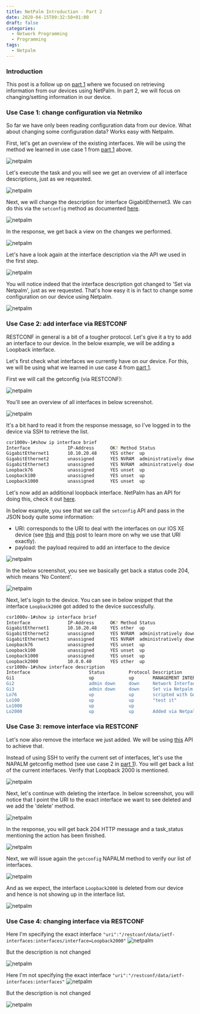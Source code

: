 ```yaml
---
title: NetPalm Introduction - Part 2
date: 2020-04-15T09:32:50+01:00
draft: false
categories:
  - Network Programming
  - Programming
tags:
  - Netpalm
---
```

### Introduction

This post is a follow up on [part 1](http://blog.wimwauters.com/networkprogrammability/2020-04-14_netpalm_introduction_part1/) where we focused on retrieving information from our devices using NetPalm. In part 2, we will focus on changing/setting information in our device.

### Use Case 1: change configuration via Netmiko
So far we have only been reading configuration data from our device. What about changing some configuration data? Works easy with Netpalm.

First, let's get an overview of the existing interfaces. We will be using the method we learned in use case 1 from [part 1](https://blog.wimwauters.com/networkprogrammability/2020-04-14_netpalm_introduction_part1/) above.

![netpalm](/images/2020-04-15-1.png)

Let's execute the task and you will see we get an overview of all interface descriptions, just as we requested.

![netpalm](/images/2020-04-15-2.png)

Next, we will change the description for interface GigabitEthernet3. We can do this via the `setconfig` method as documented [here](https://documenter.getpostman.com/view/2391814/SzYbxcQx?version=latest#c6c4ca08-6ba5-4272-b9cb-457e1a986d57).

![netpalm](/images/2020-04-15-3.png)

In the response, we get back a view on the changes we performed.

![netpalm](/images/2020-04-15-4.png)

Let's have a look again at the interface description via the API we used in the first step.

![netpalm](/images/2020-04-15-5.png)

You will notice indeed that the interface description got changed to 'Set via Netpalm', just as we requested. That's how easy it is in fact to change some configuration on our device using Netpalm.

![netpalm](/images/2020-04-15-6.png)

### Use Case 2: add interface via RESTCONF

RESTCONF in general is a bit of a tougher protocol. Let's give it a try to add an interface to our device. In the below example, we will be adding a Loopback interface.

Let's first check what interfaces we currently have on our device. For this, we will be using what we learned in use case 4 from [part 1](https://blog.wimwauters.com/networkprogrammability/2020-04-14_netpalm_introduction_part1/).

First we will call the getconfig (via RESTCONF):

![netpalm](/images/2020-04-15-7.png)

You'll see an overview of all interfaces in below screenshot.

![netpalm](/images/2020-04-15-8.png)

It's a bit hard to read it from the response message, so I've logged in to the device via SSH to retrieve the list.

```bash
csr1000v-1#show ip interface brief
Interface              IP-Address      OK? Method Status                Protocol
GigabitEthernet1       10.10.20.48     YES other  up                    up
GigabitEthernet2       unassigned      YES NVRAM  administratively down down
GigabitEthernet3       unassigned      YES NVRAM  administratively down down
Loopback76             unassigned      YES unset  up                    up
Loopback100            unassigned      YES unset  up                    up
Loopback1000           unassigned      YES unset  up                    up
```
Let's now add an additional loopback interface. NetPalm has an API for doing this, check it out [here](https://documenter.getpostman.com/view/2391814/SzYbxcQx?version=latest#68da9960-7c95-4045-8a28-15becdb2b104).

In below example, you see that we call the `setconfig` API and pass in the JSON body quite some information:
- URI: corresponds to the URI to deal with the interfaces on our IOS XE device (see [this](https://blog.wimwauters.com/networkprogrammability/2020-03-30-netconf_python_part1/) and [this](https://blog.wimwauters.com/networkprogrammability/2020-03-31_netconf_python_part2/) post to learn more on why we use that URI exactly).
- payload: the payload required to add an interface to the device

![netpalm](/images/2020-04-15-9.png)

In the below screenshot, you see we basically get back a status code 204, which means 'No Content'.

![netpalm](/images/2020-04-15-10.png)

Next, let's login to the device. You can see in below snippet that the interface `Loopback2000` got added to the device successfully.

```bash
csr1000v-1#show ip interface brief
Interface              IP-Address      OK? Method Status                Protocol
GigabitEthernet1       10.10.20.48     YES other  up                    up
GigabitEthernet2       unassigned      YES NVRAM  administratively down down
GigabitEthernet3       unassigned      YES NVRAM  administratively down down
Loopback76             unassigned      YES unset  up                    up
Loopback100            unassigned      YES unset  up                    up
Loopback1000           unassigned      YES unset  up                    up
Loopback2000           10.0.0.40       YES other  up                    up1
csr1000v-1#show interface description
Interface                      Status         Protocol Description
Gi1                            up             up       MANAGEMENT INTERFACE - DON'T TOUCH ME
Gi2                            admin down     down     Network Interface
Gi3                            admin down     down     Set via Netpalm
Lo76                           up             up       scripted with Go
Lo100                          up             up       "test it"
Lo1000                         up             up
Lo2000                         up             up       Added via Netpalm
```

### Use Case 3: remove interface via RESTCONF

Let's now also remove the interface we just added. We will be using [this](https://documenter.getpostman.com/view/2391814/SzYbxcQx?version=latest#f7c75846-aace-4bc4-ab58-2ec34054b4e6) API to achieve that.

Instead of using SSH to verify the current set of interfaces, let's use the NAPALM getconfig method (see use case 2 in [part 1](https://blog.wimwauters.com/networkprogrammability/2020-04-14_netpalm_introduction_part1/)). You will get back a list of the current interfaces. Verify that Loopback 2000 is mentioned.

![netpalm](/images/2020-04-15-11.png)

Next, let's continue with deleting the interface. In below screenshot, you will notice that I point the URI to the exact interface we want to see deleted and we add the 'delete' method.

![netpalm](/images/2020-04-15-12.png)

In the response, you will get back 204 HTTP message and a task_status mentioning the action has been finished.

![netpalm](/images/2020-04-15-13.png)

Next, we will issue again the `getconfig` NAPALM method to verify our list of interfaces.

![netpalm](/images/2020-04-15-14.png)

And as we expect, the interface `Loopback2000` is deleted from our device and hence is not showing up in the interface list.

![netpalm](/images/2020-04-15-15.png)


### Use Case 4: changing interface via RESTCONF

Here I'm specifying the exact interface `"uri":"/restconf/data/ietf-interfaces:interfaces/interface=Loopback2000"`
![netpalm](/images/2020-04-15-16.png)

But the description is not changed

![netpalm](/images/2020-04-15-17.png)

Here I'm not specifying the exact interface `"uri":"/restconf/data/ietf-interfaces:interfaces"`
![netpalm](/images/2020-04-15-18.png)

But the description is not changed

![netpalm](/images/2020-04-15-19.png)



